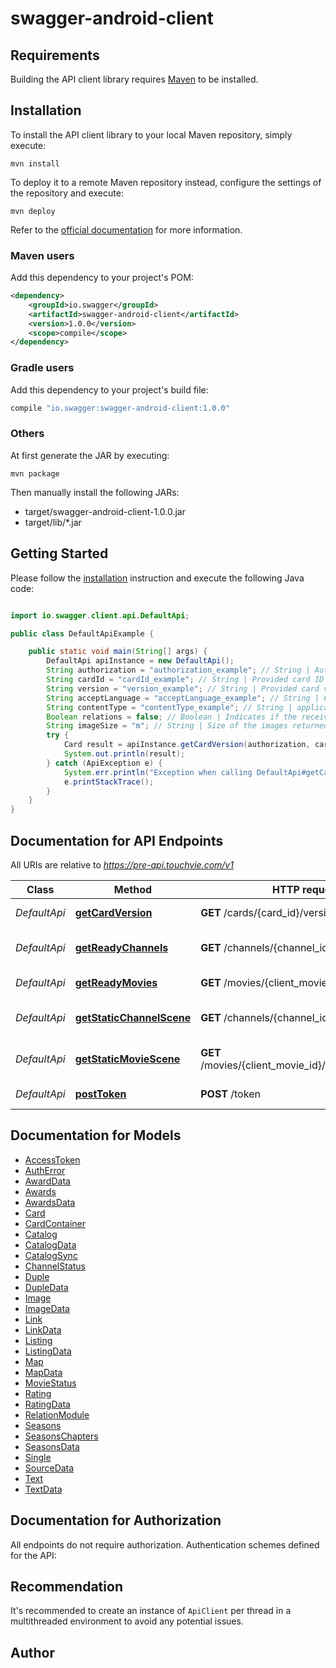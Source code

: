 # swagger-android-client

## Requirements

Building the API client library requires [Maven](https://maven.apache.org/) to be installed.

## Installation

To install the API client library to your local Maven repository, simply execute:

```shell
mvn install
```

To deploy it to a remote Maven repository instead, configure the settings of the repository and execute:

```shell
mvn deploy
```

Refer to the [official documentation](https://maven.apache.org/plugins/maven-deploy-plugin/usage.html) for more information.

### Maven users

Add this dependency to your project's POM:

```xml
<dependency>
    <groupId>io.swagger</groupId>
    <artifactId>swagger-android-client</artifactId>
    <version>1.0.0</version>
    <scope>compile</scope>
</dependency>
```

### Gradle users

Add this dependency to your project's build file:

```groovy
compile "io.swagger:swagger-android-client:1.0.0"
```

### Others

At first generate the JAR by executing:

    mvn package

Then manually install the following JARs:

* target/swagger-android-client-1.0.0.jar
* target/lib/*.jar

## Getting Started

Please follow the [installation](#installation) instruction and execute the following Java code:

```java

import io.swagger.client.api.DefaultApi;

public class DefaultApiExample {

    public static void main(String[] args) {
        DefaultApi apiInstance = new DefaultApi();
        String authorization = "authorization_example"; // String | Authorization token ('Bearer <token>')
        String cardId = "cardId_example"; // String | Provided card ID (value of the 'card_id' field)
        String version = "version_example"; // String | Provided card version (value of the 'version' field)
        String acceptLanguage = "acceptLanguage_example"; // String | Client locale, as <language>-<country>
        String contentType = "contentType_example"; // String | application/json
        Boolean relations = false; // Boolean | Indicates if the received scene cards should contain the scene hierarchy (true) or be a flat list of the main scene items (false)
        String imageSize = "m"; // String | Size of the images returned in the response
        try {
            Card result = apiInstance.getCardVersion(authorization, cardId, version, acceptLanguage, contentType, relations, imageSize);
            System.out.println(result);
        } catch (ApiException e) {
            System.err.println("Exception when calling DefaultApi#getCardVersion");
            e.printStackTrace();
        }
    }
}

```

## Documentation for API Endpoints

All URIs are relative to *https://pre-api.touchvie.com/v1*

Class | Method | HTTP request | Description
------------ | ------------- | ------------- | -------------
*DefaultApi* | [**getCardVersion**](docs/DefaultApi.md#getCardVersion) | **GET** /cards/{card_id}/versions/{version} | Full card detail
*DefaultApi* | [**getReadyChannels**](docs/DefaultApi.md#getReadyChannels) | **GET** /channels/{channel_id_list}/ready | Channel sync availability
*DefaultApi* | [**getReadyMovies**](docs/DefaultApi.md#getReadyMovies) | **GET** /movies/{client_movie_id_list}/ready | Movie sync availability
*DefaultApi* | [**getStaticChannelScene**](docs/DefaultApi.md#getStaticChannelScene) | **GET** /channels/{channel_id}/static | One-shot channel scene
*DefaultApi* | [**getStaticMovieScene**](docs/DefaultApi.md#getStaticMovieScene) | **GET** /movies/{client_movie_id}/static/{timestamp} | One-shot movie scene
*DefaultApi* | [**postToken**](docs/DefaultApi.md#postToken) | **POST** /token | Token endpoint


## Documentation for Models

 - [AccessToken](docs/AccessToken.md)
 - [AuthError](docs/AuthError.md)
 - [AwardData](docs/AwardData.md)
 - [Awards](docs/Awards.md)
 - [AwardsData](docs/AwardsData.md)
 - [Card](docs/Card.md)
 - [CardContainer](docs/CardContainer.md)
 - [Catalog](docs/Catalog.md)
 - [CatalogData](docs/CatalogData.md)
 - [CatalogSync](docs/CatalogSync.md)
 - [ChannelStatus](docs/ChannelStatus.md)
 - [Duple](docs/Duple.md)
 - [DupleData](docs/DupleData.md)
 - [Image](docs/Image.md)
 - [ImageData](docs/ImageData.md)
 - [Link](docs/Link.md)
 - [LinkData](docs/LinkData.md)
 - [Listing](docs/Listing.md)
 - [ListingData](docs/ListingData.md)
 - [Map](docs/Map.md)
 - [MapData](docs/MapData.md)
 - [MovieStatus](docs/MovieStatus.md)
 - [Rating](docs/Rating.md)
 - [RatingData](docs/RatingData.md)
 - [RelationModule](docs/RelationModule.md)
 - [Seasons](docs/Seasons.md)
 - [SeasonsChapters](docs/SeasonsChapters.md)
 - [SeasonsData](docs/SeasonsData.md)
 - [Single](docs/Single.md)
 - [SourceData](docs/SourceData.md)
 - [Text](docs/Text.md)
 - [TextData](docs/TextData.md)


## Documentation for Authorization

All endpoints do not require authorization.
Authentication schemes defined for the API:

## Recommendation

It's recommended to create an instance of `ApiClient` per thread in a multithreaded environment to avoid any potential issues.

## Author




